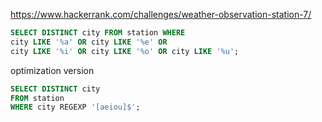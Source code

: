 https://www.hackerrank.com/challenges/weather-observation-station-7/

```SQL
SELECT DISTINCT city FROM station WHERE
city LIKE '%a' OR city LIKE '%e' OR
city LIKE '%i' OR city LIKE '%o' OR city LIKE '%u';
```
optimization version
```SQL
SELECT DISTINCT city
FROM station
WHERE city REGEXP '[aeiou]$';
```
